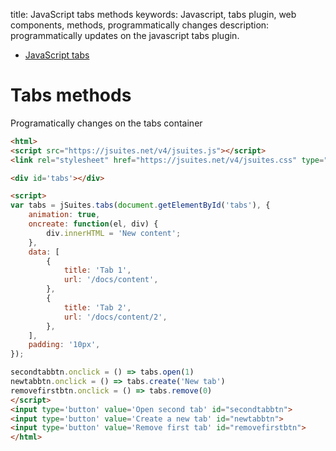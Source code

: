 title: JavaScript tabs methods
keywords: Javascript, tabs plugin, web components, methods, programmatically changes
description: programmatically updates on the javascript tabs plugin.

* [JavaScript tabs](/docs/v4/javascript-tabs)

Tabs methods
============

Programatically changes on the tabs container

```html
<html>
<script src="https://jsuites.net/v4/jsuites.js"></script>
<link rel="stylesheet" href="https://jsuites.net/v4/jsuites.css" type="text/css" />

<div id='tabs'></div>

<script>
var tabs = jSuites.tabs(document.getElementById('tabs'), {
    animation: true,
    oncreate: function(el, div) {
        div.innerHTML = 'New content';
    },
    data: [
        {
            title: 'Tab 1',
            url: '/docs/content',
        },
        {
            title: 'Tab 2',
            url: '/docs/content/2',
        },
    ],
    padding: '10px',
});

secondtabbtn.onclick = () => tabs.open(1)
newtabbtn.onclick = () => tabs.create('New tab')
removefirstbtn.onclick = () => tabs.remove(0)
</script>
<input type='button' value='Open second tab' id="secondtabbtn">
<input type='button' value='Create a new tab' id="newtabbtn">
<input type='button' value='Remove first tab' id="removefirstbtn">
</html>
```

